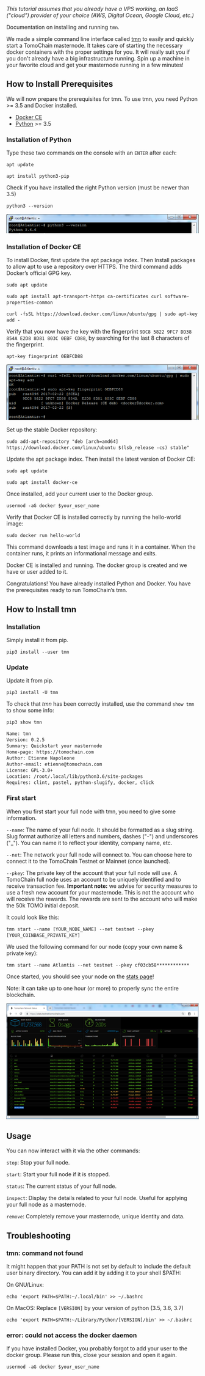 *This tutorial assumes that you already have a VPS working, an IaaS ("cloud") provider of your choice (AWS, Digital Ocean, Google Cloud, etc.)*

Documentation on installing and running `tmn`.

We made a simple command line interface called [tmn](https://github.com/tomochain/masternode) to easily and quickly start a TomoChain masternode.
It takes care of starting the necessary docker containers with the proper settings for you.
It will really suit you if you don't already have a big infrastructure running.
Spin up a machine in your favorite cloud and get your masternode running in a few minutes!

## How to Install Prerequisites

We will now prepare the prerequisites for tmn. To use tmn, you need Python >= 3.5 and Docker installed.

- [Docker CE](https://docs.docker.com/install/)
- [Python](https://docs.python-guide.org/starting/install3/linux/) >= 3.5

### Installation of Python

Type these two commands on the console with an `ENTER` after each:
```
apt update
```
```
apt install python3-pip
```

Check if you have installed the right Python version (must be newer than 3.5)
```
python3 --version
```

![tmn python](/assets/tmn_python.png)

### Installation of Docker CE
 
To install Docker, first update the apt package index.
Then Install packages to allow apt to use a repository over HTTPS.
The third command adds Docker’s official GPG key.
```
sudo apt update
```
```
sudo apt install apt-transport-https ca-certificates curl software-properties-common
```
```
curl -fsSL https://download.docker.com/linux/ubuntu/gpg | sudo apt-key add -
```

Verify that you now have the key with the fingerprint `9DC8 5822 9FC7 DD38 854A E2D8 8D81 803C 0EBF CD88`, by searching for the last 8 characters of the fingerprint.
```
apt-key fingerprint 0EBFCD88
```

![tmn docker key](/assets/tmn_key.png)

Set up the stable Docker repository:
```
sudo add-apt-repository "deb [arch=amd64] https://download.docker.com/linux/ubuntu $(lsb_release -cs) stable"
```

Update the apt package index. Then install the latest version of Docker CE:
```
sudo apt update
```
```
sudo apt install docker-ce
```

Once installed, add your current user to the Docker group.
```
usermod -aG docker $your_user_name
```

Verify that Docker CE is installed correctly by running the hello-world image:
```
sudo docker run hello-world
```

This command downloads a test image and runs it in a container.
When the container runs, it prints an informational message and exits.

Docker CE is installed and running. The docker group is created and we have or user added to it.

Congratulations! You have already installed Python and Docker.
You have the prerequisites ready to run TomoChain’s tmn.

## How to Install tmn

### Installation

Simply install it from pip.
```
pip3 install --user tmn
```

### Update

Update it from pip.
```
pip3 install -U tmn
```

To check that *tmn* has been correctly installed, use the command `show tmn` to show some info:
```
pip3 show tmn
```

```
Name: tmn
Version: 0.2.5
Summary: Quickstart your masternode
Home-page: https://tomochain.com
Author: Etienne Napoleone
Author-email: etienne@tomochain.com
License: GPL-3.0+
Location: /root/.local/lib/python3.6/site-packages
Requires: clint, pastel, python-slugify, docker, click
```

### First start

When you first start your full node with tmn, you need to give some information.

`--name`: The name of your full node.
It should be formatted as a slug string.
Slug format authorize all letters and numbers, dashes ("-") and underscores ("\_").
You can name it to reflect your identity, company name, etc.

`--net`: The network your full node will connect to.
You can choose here to connect it to the TomoChain Testnet or Mainnet (once launched).

`--pkey`: The private key of the account that your full node will use.
A TomoChain full node uses an account to be uniquely identified and to receive transaction fee.
**Important note:** we advise for security measures to use a fresh new account for your masternode.
This is not the account who will receive the rewards.
The rewards are sent to the account who will make the 50k TOMO initial deposit.

It could look like this:
```
tmn start --name [YOUR_NODE_NAME] --net testnet --pkey [YOUR_COINBASE_PRIVATE_KEY]
```

We used the following command for our node (copy your own name & private key):
```
tmn start --name Atlantis --net testnet --pkey cf03cb58************
```

Once started, you should see your node on the [stats page](https://stats.testnet.tomochain.com)!

Note: it can take up to one hour (or more) to properly sync the entire blockchain.

![tmn stats](/assets/tmn_stats.png)

## Usage

You can now interact with it via the other commands:

`stop`: Stop your full node.

`start`: Start your full node if it is stopped.

`status`: The current status of your full node.

`inspect`: Display the details related to your full node.
Useful for applying your full node as a masternode.

`remove`: Completely remove your masternode, unique identity and data.

## Troubleshooting

### tmn: command not found

It might happen that your PATH is not set by default to include the default user binary directory.
You can add it by adding it to your shell $PATH:

On GNU/Linux:
```
echo 'export PATH=$PATH:~/.local/bin' >> ~/.bashrc
```

On MacOS:
Replace `[VERSION]` by your version of python (3.5, 3.6, 3.7)
```
echo 'export PATH=$PATH:~/Library/Python/[VERSION]/bin' >> ~/.bashrc
```

### error: could not access the docker daemon

If you have installed Docker, you probably forgot to add your user to the docker group.
Please run this, close your session and open it again.

```
usermod -aG docker $your_user_name
```
